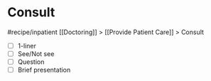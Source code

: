 # Consult
#recipe/inpatient
[[Doctoring]] > [[Provide Patient Care]] > Consult
- [ ] 1-liner
- [ ] See/Not see
- [ ] Question
- [ ] Brief presentation